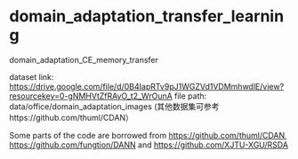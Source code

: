 # domain_adaptation_transfer_learning
domain_adaptation_CE_memory_transfer

dataset link: https://drive.google.com/file/d/0B4IapRTv9pJ1WGZVd1VDMmhwdlE/view?resourcekey=0-gNMHVtZfRAyO_t2_WrOunA
file path: data/office/domain_adaptation_images
(其他数据集可参考https://github.com/thuml/CDAN）

Some parts of the code are borrowed from https://github.com/thuml/CDAN, https://github.com/fungtion/DANN and https://github.com/XJTU-XGU/RSDA











